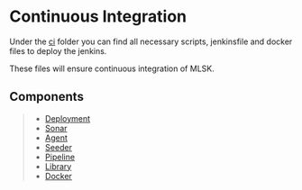 # Continuous Integration

Under the [ci](../../../../../../devops/ci/) folder you can find all necessary scripts, jenkinsfile and docker files to deploy the jenkins.

These files will ensure continuous integration of MLSK.

## Components

> - [Deployment](Deployment.md)
> - [Sonar](Sonar.md)
> - [Agent](Agent.md)
> - [Seeder](Seeder.md)
> - [Pipeline](Pipeline.md)
> - [Library](Library.md)
> - [Docker](Docker.md)
